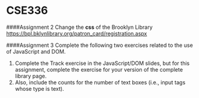 # CSE336

####Assignment 2
Change the **css** of the Brooklyn Library
https://bpl.bklynlibrary.org/patron_card/registration.aspx

####Assignment 3
Complete the following two exercises related to the use of JavaScript and DOM.
1. Complete the Track exercise in the JavaScript/DOM slides, but for this assignment, complete the exercise for your version of the complete library page.
2. Also, include the counts for the number of text boxes (i.e., input tags whose type is text).
